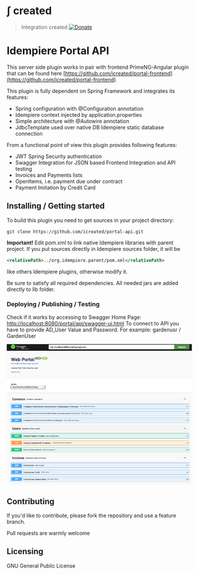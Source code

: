 # &int; created 
> Integration created
[![Donate](https://img.shields.io/badge/Donate-PayPal-green.svg)](https://paypal.me/icreated?locale.x=fr_FR)

# Idempiere Portal API
> 

This server side plugin works in pair with frontend PrimeNG-Angular plugin that can be found here 
[https://github.com/icreated/portal-frontend](https://github.com/icreated/portal-frontend) 

This plugin is fully dependent on Spring Framework and integrates its features:

*   Spring configuration with @Configuration annotation
*	Idempiere context injected by application.properties
*	Simple architecture with @Autowire annotation 
*   JdbcTemplate used over native DB Idempiere static database connection
 

From a functional point of view this plugin provides following features:

*	JWT Spring Security authentication
*	Swagger Integration for JSON based Frontend Integration and API testing
*	Invoices and Payments lists
*	OpenItems, i.e. payment due under contract
*	Payment Imitation by Credit Card


## Installing / Getting started

To build this plugin you need to get sources in your project directory:

```shell
git clone https://github.com/icreated/portal-api.git
```
**Important!**
Edit pom.xml to link native Idempiere libraries with parent project.
If you put sources directly in Idempiere sources folder, it will be

```xml
<relativePath>../org.idempiere.parent/pom.xml</relativePath>
```
like others Idempiere plugins, otherwise modify it.

Be sure to satisfy all required dependencies. All needed jars are added directly to lib folder.


### Deploying / Publishing / Testing
Check if it works by accessing to Swagger Home Page:
[http://localhost:8080/portal/api/swagger-ui.html](http://localhost:8080/portal/api/swagger-ui.html) 
To connect to API you have to provide AD_User Value and Password. For example: gardenusr / GardenUser

!["Swagger UI"](Swagger_UI.png "Swagger UI") 


## Contributing

If you'd like to contribute, please fork the repository and use a feature
branch. 

Pull requests are warmly welcome


## Licensing

GNU General Public License
